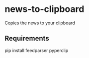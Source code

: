 # news-to-clipboard

Copies the news to your clipboard

## Requirements

pip install feedparser pyperclip
